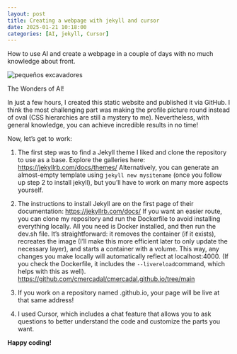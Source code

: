 ```yaml
---
layout: post
title: Creating a webpage with jekyll and cursor
date: 2025-01-21 10:18:00
categories: [AI, jekyll, Cursor]
---
```


How to use AI and create a webpage in a couple of days with no much knowledge about front.

![pequeños excavadores]({{site.baseurl}}/assets/images/pequeños-excavadores.JPG)


The Wonders of AI!

In just a few hours, I created this static website and published it via GitHub. I think the most challenging part was making the profile picture round instead of oval (CSS hierarchies are still a mystery to me). Nevertheless, with general knowledge, you can achieve incredible results in no time!

Now, let’s get to work:

1. The first step was to find a Jekyll theme I liked and clone the repository to use as a base. Explore the galleries here: https://jekyllrb.com/docs/themes/
Alternatively, you can generate an almost-empty template using `jekyll new mysitename` (once you follow up step 2 to install jekyll), but you’ll have to work on many more aspects yourself.

2. The instructions to install Jekyll are on the first page of their documentation: https://jekyllrb.com/docs/
If you want an easier route, you can clone my repository and run the Dockerfile to avoid installing everything locally. All you need is Docker installed, and then run the dev.sh file. It’s straightforward: it removes the container (if it exists), recreates the image (I’ll make this more efficient later to only update the necessary layer), and starts a container with a volume. This way, any changes you make locally will automatically reflect at localhost:4000. (If you check the Dockerfile, it includes the `--livereload`command, which helps with this as well).
https://github.com/cmercadal/cmercadal.github.io/tree/main

3. If you work on a repository named <username>.github.io, your page will be live at that same address!

4. I used Cursor, which includes a chat feature that allows you to ask questions to better understand the code and customize the parts you want.


**Happy coding!**

